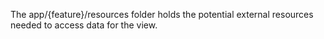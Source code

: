 The app/{feature}/resources folder holds the potential external resources needed to access data for the view.